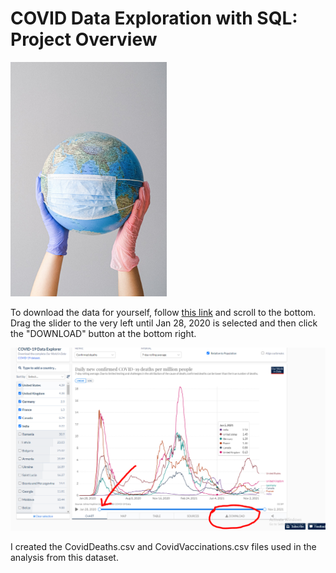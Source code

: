 # COVID Data Exploration with SQL: Project Overview

<img src="images/pexels-anna-shvets-4167544.jpg" alt="" width="250" height="375">

To download the data for yourself, follow [this link](https://ourworldindata.org/covid-deaths) and scroll to the bottom. Drag the slider to the very left until
Jan 28, 2020 is selected and then click the "DOWNLOAD" button at the bottom right.

<img src="images/download-instructions.PNG" alt="">

I created the CovidDeaths.csv and CovidVaccinations.csv files used in the analysis from this dataset.
